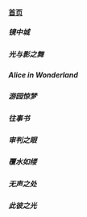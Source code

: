 
#### [首页](?file=home-首页)

##### 镜中城

##### 光与影之舞

##### Alice in Wonderland

##### 游园惊梦

##### 往事书

##### 审判之眼

##### 覆水如缕

##### 无声之处

##### 此彼之光
